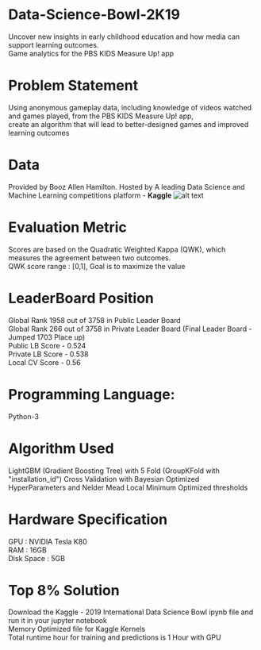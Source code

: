 # Data-Science-Bowl-2K19
Uncover new insights in early childhood education and how media can support learning outcomes.<br />
Game analytics for the PBS KIDS Measure Up! app

# Problem Statement
Using anonymous gameplay data, including knowledge of videos watched and games played, from the PBS KIDS Measure Up! app,<br />
create an algorithm that will lead to better-designed games and improved learning outcomes

# Data
Provided by Booz Allen Hamilton.
Hosted by A leading Data Science and Machine Learning competitions platform - **Kaggle**
![alt text](https://encrypted-tbn0.gstatic.com/images?q=tbn%3AANd9GcS5PQ_OWiFGx-jkAV_6Ti8bRBz0Z9DLDFIeHP6_YfPdqsTLyVns&usqp=CAU)


# Evaluation Metric
Scores are based on the Quadratic Weighted Kappa (QWK), which measures the agreement between two outcomes.<br />
QWK score range : [0,1], Goal is to maximize the value

# LeaderBoard Position
Global Rank 1958 out of 3758 in Public Leader Board<br />
Global Rank 266 out of 3758 in Private Leader Board (Final Leader Board - Jumped 1703 Place up)<br />
Public LB Score - 0.524<br />
Private LB Score - 0.538<br />
Local CV Score - 0.56

# Programming Language:
Python-3

# Algorithm Used
LightGBM (Gradient Boosting Tree) with 5 Fold (GroupKFold with "installation_id") Cross Validation with Bayesian Optimized HyperParameters and Nelder Mead Local Minimum Optimized thresholds

# Hardware Specification
GPU : NVIDIA Tesla K80<br />
RAM : 16GB<br />
Disk Space : 5GB<br />


# Top 8% Solution
Download the Kaggle - 2019 International Data Science Bowl ipynb file and run it in your jupyter notebook<br />
Memory Optimized file for Kaggle Kernels<br />
Total runtime hour for training and predictions is 1 Hour with GPU<br />

